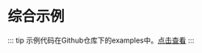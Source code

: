 # 综合示例

<demo vue="../../examples/vue/src/App.vue" react="../../examples/react/src/App.tsx" />

::: tip
示例代码在Github仓库下的examples中。[点击查看](https://github.com/yeyunwen/seamless-scroll/tree/main/examples)
:::
